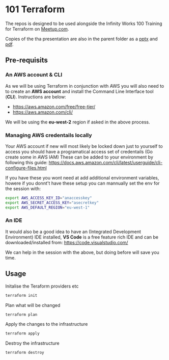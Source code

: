# 101 Terraform

The repos is designed to be used alongside the Infinity Works 100 Training for Terraform on 
[Meetup.com](https://www.meetup.com/Infinity-Works-101-Sessions/events/255765040/). 

Copies of the tha presentation are also in the parent folder as a [pptx](../Terraform-101.pptx) and [pdf](../Terraform-101.pdf).

## Pre-requisits

### An AWS account & CLI

As we will be using Terraform in conjunction with AWS you will also need to to create an **AWS account** and install the Command Line Interface tool (**CLI**). Instructions are below:

* https://aws.amazon.com/free/free-tier/
* https://aws.amazon.com/cli/

We will be using the **eu-west-2** region if asked in the above process.

### Managing AWS credentails locally

Your AWS account if new will most likely be locked down just to yourself to access you should have a programatical access set of credentails (Go create some in AWS IAM)
These can be added to your environment by following this guide: https://docs.aws.amazon.com/cli/latest/userguide/cli-configure-files.html 

If you have these you wont need at add additional environment variables, howere if you donnt't have these setup you can mannually set the env for the session with:

```bash
export AWS_ACCESS_KEY_ID="anaccesskey"
export AWS_SECRET_ACCESS_KEY="asecretkey"
export AWS_DEFAULT_REGION="eu-west-1"
```

### An IDE 

It would also be a good idea to have an (Integrated Development Environment) IDE installed, **VS Code** is a free feature rich IDE and can be downloaded/installed from: https://code.visualstudio.com/

We can help in the session with the above, but doing before will save you time.

## Usage

Initalise the Teraform providers etc
```bash
terraform init
```

Plan what will be changed
```bash
terraform plan
```

Apply the changes to the infrastructure
```bash
terraform apply
```

Destroy the infrastructure
```bash
terraform destroy
```
